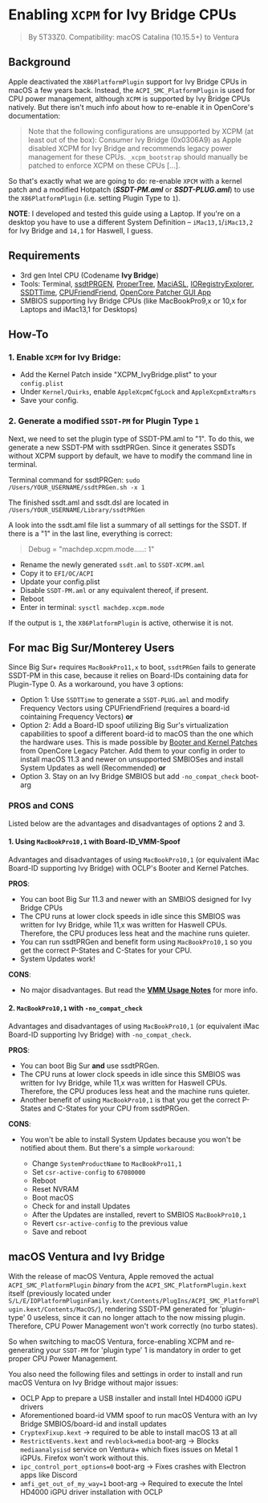 # Enabling `XCPM` for Ivy Bridge CPUs
> By 5T33Z0. Compatibility: macOS Catalina (10.15.5+) to Ventura

## Background
Apple deactivated the `X86PlatformPlugin` support for Ivy Bridge CPUs in macOS a few years back. Instead, the `ACPI_SMC_PlatformPlugin` is used for CPU power management, although `XCPM` is supported by Ivy Bridge CPUs natively. But there isn't much info about how to re-enable it in OpenCore's documentation:

>Note that the following configurations are unsupported by XCPM (at least out of the box): Consumer Ivy Bridge (0x0306A9) as Apple disabled XCPM for Ivy Bridge and recommends legacy power management for these CPUs. `_xcpm_bootstrap` should manually be patched to enforce XCPM on these CPUs […].

So that's exactly what we are going to do: re-enable `XPCM` with a kernel patch and a modified Hotpatch (***SSDT-PM.aml*** or ***SSDT-PLUG.aml***) to use the `X86PlatformPlugin` (i.e. setting Plugin Type to `1`).

**NOTE**: I developed and tested this guide using a Laptop. If you're on a desktop you have to use a different System Definition – `iMac13,1`/`iMac13,2` for Ivy Bridge and `14,1` for Haswell, I guess.

## Requirements

* 3rd gen Intel CPU (Codename **Ivy Bridge**)
* Tools: Terminal, [ssdtPRGEN](https://github.com/Piker-Alpha/ssdtPRGen.sh), [ProperTree](https://github.com/corpnewt/ProperTree), [MaciASL](https://github.com/acidanthera/MaciASL), [IORegistryExplorer](https://github.com/khronokernel/IORegistryClone), [SSDTTime](https://github.com/corpnewt/SSDTTime), [CPUFriendFriend](https://github.com/corpnewt/CPUFriendFriend), [OpenCore Patcher GUI App](https://github.com/dortania/OpenCore-Legacy-Patcher/releases)
* SMBIOS supporting Ivy Bridge CPUs (like MacBookPro9,x or 10,x for Laptops and iMac13,1 for Desktops)

## How-To

### 1. Enable `XCPM` for Ivy Bridge:

* Add the Kernel Patch inside "XCPM_IvyBridge.plist" to your `config.plist`
* Under `Kernel/Quirks`, enable `AppleXcpmCfgLock` and `AppleXcpmExtraMsrs`
* Save your config.

### 2. Generate a modified `SSDT-PM` for Plugin Type `1`

Next, we need to set the plugin type of SSDT-PM.aml to "1". To do this, we generate a new SSDT-PM with ssdtPRGen. Since it generates SSDTs without XCPM support by default, we have to modify the command line in terminal.

Terminal command for ssdtPRGen: `sudo /Users/YOUR_USERNAME/ssdtPRGen.sh -x 1`

The finished ssdt.aml and ssdt.dsl are located in `/Users/YOUR_USERNAME/Library/ssdtPRGen`

A look into the ssdt.aml file list a summary of all settings for the SSDT. If there is a "1" in the last line, everything is correct:

> Debug = "machdep.xcpm.mode.....: 1"

- Rename the newly generated `ssdt.aml` to `SSDT-XCPM.aml`
- Copy it to `EFI/OC/ACPI`
- Update your config.plist
- Disable `SSDT-PM.aml` or any equivalent thereof, if present.
- Reboot
- Enter in terminal: `sysctl machdep.xcpm.mode`

If the output is `1`, the `X86PlatformPlugin` is active, otherwise it is not.

## For mac Big Sur/Monterey Users
Since Big Sur+ requires `MacBookPro11,x` to boot, `ssdtPRGen` fails to generate SSDT-PM in this case, because it relies on Board-IDs containing data for Plugin-Type 0. As a workaround, you have 3 options:

- Option 1: Use `SSDTTime` to generate a `SSDT-PLUG.aml` and modify Frequency Vectors using CPUFriendFriend (requires a board-id cointaining Frequency Vectors) **or** 
- Option 2: Add a Board-ID spoof utilizing Big Sur's virtualization capabilities to spoof a different board-id to macOS than the one which the hardware uses. This is made possible by [Booter and Kernel Patches](https://github.com/5T33Z0/OC-Little-Translated/tree/main/09_Board-ID_VMM-Spoof) from OpenCore Legacy Patcher. Add them to your config in order to install macOS 11.3 and newer on unsupported SMBIOSes and install System Updates as well (Recommended) **or**
- Option 3. Stay on an Ivy Bridge SMBIOS but add `-no_compat_check` boot-arg

### PROS and CONS
Listed below are the advantages and disadvantages of options 2 and 3.

#### 1. Using `MacBookPro10,1` with Board-ID_VMM-Spoof
Advantages and disadvantages of using `MacBookPro10,1` (or equivalent iMac Board-ID supporting Ivy Bridge) with OCLP's Booter and Kernel Patches.

**PROS**:

- You can boot Big Sur 11.3 and newer with an SMBIOS designed for Ivy Bridge CPUs
- The CPU runs at lower clock speeds in idle since this SMBIOS was written for Ivy Bridge, while 11,x was written for Haswell CPUs. Therefore, the CPU produces less heat and the machine runs quieter.
- You can run ssdtPRGen and benefit form using `MacBookPro10,1` so you get the correct P-States and C-States for your CPU.
- System Updates work!

**CONS**:

- No major disadvantages. But read the [**VMM Usage Notes**](https://github.com/dortania/OpenCore-Legacy-Patcher/issues/543#issuecomment-953441283) for more info.

#### 2. `MacBookPro10,1` with `-no_compat_check`
Advantages and disadvantages of using `MacBookPro10,1` (or equivalent iMac Board-ID supporting Ivy Bridge) with `-no_compat_check`.

**PROS**:

- You can boot Big Sur **and** use ssdtPRGen. 
- The CPU runs at lower clock speeds in idle since this SMBIOS was written for Ivy Bridge, while 11,x was written for Haswell CPUs. Therefore, the CPU produces less heat and the machine runs quieter.
- Another benefit of using `MacBookPro10,1` is that you get the correct P-States and C-States for your CPU from ssdtPRGen.

**CONS**:

- You won't be able to install System Updates because you won't be notified about them. But there's a simple `workaround`:

	- Change `SystemProductName` to `MacBookPro11,1`
 	- Set `csr-active-config` to `67080000`
 	- Reboot
 	- Reset NVRAM
 	- Boot macOS
 	- Check for and install Updates
 	- After the Updates are installed, revert to SMBIOS `MacBookPro10,1`
 	- Revert `csr-active-config` to the previous value
 	- Save and reboot  

## macOS Ventura and Ivy Bridge

With the release of macOS Ventura, Apple removed the actual `ACPI_SMC_PlatformPlugin` *binary* from the `ACPI_SMC_PlatformPlugin.kext` itself (previously located under `S/L/E/IOPlatformPluginFamily.kext/Contents/PlugIns/ACPI_SMC_PlatformPlugin.kext/Contents/MacOS/`), rendering SSDT-PM generated for 'plugin-type' 0 useless, since it can no longer attach to the now missing plugin. Therefore, CPU Power Management won't work correctly (no turbo states). 

So when switching to macOS Ventura, force-enabling XCPM and re-generating your `SSDT-PM` for 'plugin type' 1 is mandatory in order to get proper CPU Power Management.

You also need the following files and settings in order to install and run macOS Ventura on Ivy Bridge without major issues:

- OCLP App to prepare a USB installer and install Intel HD4000 iGPU drivers
- Aforementioned board-id VMM spoof to run macOS Ventura with an Ivy Bridge SMBIOS/board-id and install updates
- `CryptexFixup.kext` &rarr; required to be able to install macOS 13 at all
- `RestrictEvents.kext` and `revblock=media` boot-arg &rarr; Blocks `mediaanalysisd` service on Ventura+ which fixes issues on Metal 1 iGPUs. Firefox won't work without this.
- `ipc_control_port_options=0` boot-arg &rarr; Fixes crashes with Electron apps like Discord
- `amfi_get_out_of_my_way=1` boot-arg &rarr; Required to execute the Intel HD4000 iGPU driver installation with OCLP

